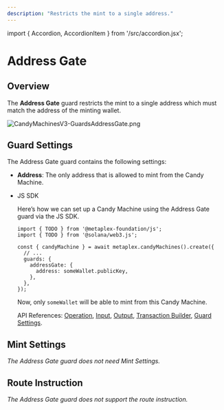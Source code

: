 ```yaml
---
description: "Restricts the mint to a single address."
---
```


import { Accordion, AccordionItem } from '/src/accordion.jsx';

# Address Gate

## Overview

The **Address Gate** guard restricts the mint to a single address which must match the address of the minting wallet.

![CandyMachinesV3-GuardsAddressGate.png](https://s3-us-west-2.amazonaws.com/secure.notion-static.com/5a941102-2f61-4c34-9947-43d4b230b712/CandyMachinesV3-GuardsAddressGate.png)

## Guard Settings

The Address Gate guard contains the following settings:

- **Address**: The only address that is allowed to mint from the Candy Machine.

- JS SDK
    
    Here’s how we can set up a Candy Machine using the Address Gate guard via the JS SDK.
    
    ```tsx
    import { TODO } from '@metaplex-foundation/js';
    import { TODO } from '@solana/web3.js';
    
    const { candyMachine } = await metaplex.candyMachines().create({
      // ...
      guards: {
        addressGate: {
          address: someWallet.publicKey,
        },
      },
    });
    ```
    
    Now, only `someWallet` will be able to mint from this Candy Machine.
    
    API References: [Operation](https://metaplex-foundation.github.io/js/classes/js.CandyMachineClient.html#create), [Input](https://metaplex-foundation.github.io/js/types/js.CreateCandyMachineInput.html), [Output](https://metaplex-foundation.github.io/js/types/js.CreateCandyMachineOutput.html), [Transaction Builder](https://metaplex-foundation.github.io/js/classes/js.CandyMachineBuildersClient.html#create), [Guard Settings](https://metaplex-foundation.github.io/js/types/js.AddressGateGuardSettings.html).
    

## Mint Settings

*The Address Gate guard does not need Mint Settings.*

## Route Instruction

*The Address Gate guard does not support the route instruction.*
